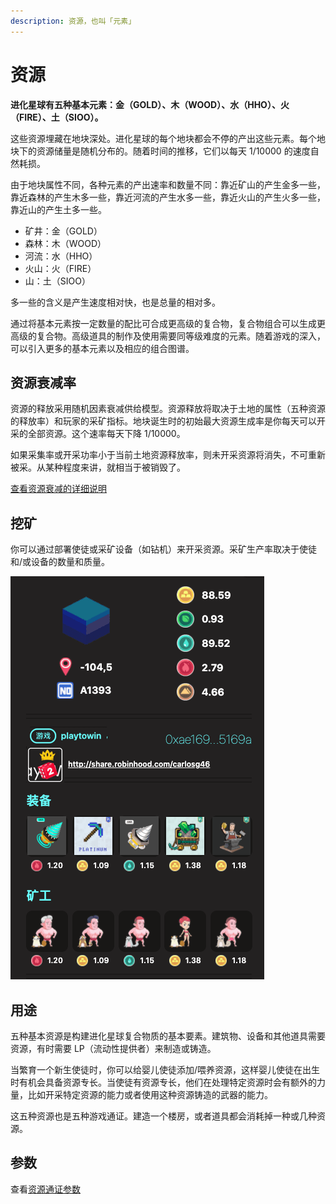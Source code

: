 ```yaml
---
description: 资源，也叫「元素」
---
```


# 资源

**进化星球有五种基本元素：金（GOLD）、木（WOOD）、水（HHO）、火（FIRE）、土（SIOO）。**

这些资源埋藏在地块深处。进化星球的每个地块都会不停的产出这些元素。每个地块下的资源储量是随机分布的。随着时间的推移，它们以每天 1/10000 的速度自然耗损。

由于地块属性不同，各种元素的产出速率和数量不同：靠近矿山的产生金多一些，靠近森林的产生木多一些，靠近河流的产生水多一些，靠近火山的产生火多一些，靠近山的产生土多一些。

* 矿井：金（GOLD）
* 森林：木（WOOD）
* 河流：水（HHO）
* 火山：火（FIRE）
* 山：土（SIOO）

多一些的含义是产生速度相对快，也是总量的相对多。

通过将基本元素按一定数量的配比可合成更高级的复合物，复合物组合可以生成更高级的复合物。高级道具的制作及使用需要同等级难度的元素。随着游戏的深入，可以引入更多的基本元素以及相应的组合图谱。 

## 资源衰减率

资源的释放采用随机因素衰减供给模型。资源释放将取决于土地的属性（五种资源的释放率）和玩家的采矿指标。地块诞生时的初始最大资源生成率是你每天可以开采的全部资源。这个速率每天下降 1/10000。

如果采集率或开采功率小于当前土地资源释放率，则未开采资源将消失，不可重新被采。从某种程度来讲，就相当于被销毁了。

[查看资源衰减的详细说明](attenuation.md)

## 挖矿

你可以通过部署使徒或采矿设备（如钻机）来开采资源。采矿生产率取决于使徒和/或设备的数量和质量。

![用不同的设备挖矿](../../../.gitbook/assets/mining-gear.png)

## 用途

五种基本资源是构建进化星球复合物质的基本要素。建筑物、设备和其他道具需要资源，有时需要 LP（流动性提供者）来制造或铸造。

当繁育一个新生使徒时，你可以给婴儿使徒添加/喂养资源，这样婴儿使徒在出生时有机会具备资源专长。当使徒有资源专长，他们在处理特定资源时会有额外的力量，比如开采特定资源的能力或者使用这种资源铸造的武器的能力。

这五种资源也是五种游戏通证。建造一个楼房，或者道具都会消耗掉一种或几种资源。

## 参数

查看[资源通证参数](../../tokens/resource.md)

